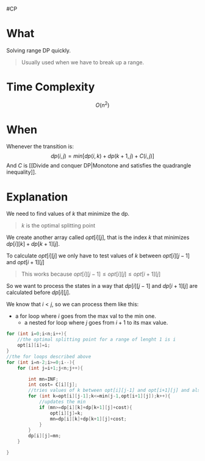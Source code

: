 #CP
# What 
Solving range DP quickly.
>Usually used when we have to break up a range.
# Time Complexity 
$$
O(n^2)
$$
# When
Whenever the transition is:
$$
dp(i,j)=min[dp(i,k)+dp(k+1,j)+C(i,j)]
$$
And $C$ is [[Divide and conquer DP|Monotone and satisfies the quadrangle inequality]].

# Explanation
We need to find values of $k$ that minimize the dp.
>$k$ is the optimal splitting point

We create another array called $opt[i][j]$, that is the index $k$ that minimizes $dp[i][k]+dp[k+1][j]$.

To calculate $opt[i][j]$ we only have to test values of $k$ between $opt[i][j-1]$ and $opt[i+1][j]$
>This works because 
>$opt[i][j-1]\le opt[i][j] \le opt[i+1][j]$

So we want to process the states in a way that $dp[i][j-1]$ and $dp[i+1][j]$ are calculated before $dp[i][j]$.

We know that $i<j$, so we can process them like this:
- a for loop where $i$ goes from the max val to the min one.
	- a nested for loop where $j$ goes from $i+1$ to its max value.
```C++
for (int i=0;i<n;i++){
	//the optimal splitting point for a range of lenght 1 is i
	opt[i][i]=i;
}
//the for loops described above
for (int i=n-2;i>=0;i--){
	for (int j=i+1;j<n;j++){

		int mn=INF;
		int cost= C[i][j];
		//tries values of k between opt[i][j-1] and opt[i+1][j] and also ensures that k isnt bigger then j-1 because it should be in range [i,j]
		for (int k=opt[i][j-1];k<=min(j-1,opt[i+1][j]);k++){
			//updates the min
			if (mn>=dp[i][k]+dp[k+1][j]+cost){
				opt[i][j]=k;
				mn=dp[i][k]+dp[k+1][j]+cost;
			}
		}
		dp[i][j]=mn;
	}

}
```